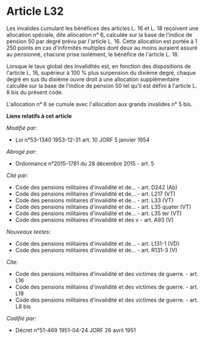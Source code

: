 # Article L32

Les invalides cumulant les bénéfices des articles L. 16 et L. 18 reçoivent une allocation spéciale, dite allocation n° 6,
calculée sur la base de l'indice de pension 50 par degré prévu par l'article L. 16. Cette allocation est portée à 1 250
points en cas d'infirmités multiples dont deux au moins auraient assuré au pensionné, chacune prise isolément, le bénéfice de
l'article L. 18.

Lorsque le taux global des invalidités est, en fonction des dispositions de l'article L. 16, supérieur à 100 % plus
surpension du dixième degré, chaque degré en sus du dixième ouvre droit à une allocation supplémentaire calculée sur la base
de l'indice de pension 50 tel qu'il est défini à l'article L. 8 bis du présent code.

L'allocation n° 6 se cumule avec l'allocation aux grands invalides n° 5 bis.

**Liens relatifs à cet article**

_Modifié par_:

  - Loi n°53-1340 1953-12-31 art. 10 JORF 5 janvier 1954

_Abrogé par_:

  - Ordonnance n°2015-1781 du 28 décembre 2015 - art. 5

_Cité par_:

  - Code des pensions militaires d'invalidité et de... - art. D242 (Ab)
  - Code des pensions militaires d'invalidité et de... - art. L217 (VT)
  - Code des pensions militaires d'invalidité et de... - art. L33 (VT)
  - Code des pensions militaires d'invalidité et de... - art. L35 quater (VT)
  - Code des pensions militaires d'invalidité et de... - art. L35 ter (VT)
  - Code des pensions militaires d'invalidité et des v - art. A93 (V)

_Nouveaux textes_:

  - Code des pensions militaires d'invalidité et de... - art. L131-1 (VD)
  - Code des pensions militaires d'invalidité et de... - art. R131-3 (V)

_Cite_:

  - Code des pensions militaires d'invalidité et des victimes de guerre. - art. L16
  - Code des pensions militaires d'invalidité et des victimes de guerre. - art. L18
  - Code des pensions militaires d'invalidité et des victimes de guerre. - art. L8 bis

_Codifié par_:

  - Décret n°51-469 1951-04-24 JORF 26 avril 1951

